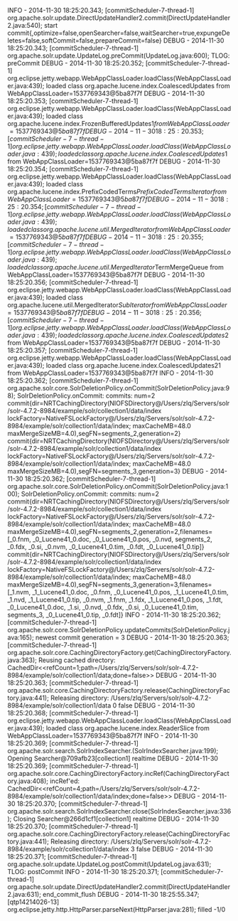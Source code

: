 INFO  - 2014-11-30 18:25:20.343; [commitScheduler-7-thread-1] org.apache.solr.update.DirectUpdateHandler2.commit(DirectUpdateHandler2.java:540); start commit{,optimize=false,openSearcher=false,waitSearcher=true,expungeDeletes=false,softCommit=false,prepareCommit=false}
DEBUG - 2014-11-30 18:25:20.343; [commitScheduler-7-thread-1] org.apache.solr.update.UpdateLog.preCommit(UpdateLog.java:600); TLOG: preCommit
DEBUG - 2014-11-30 18:25:20.352; [commitScheduler-7-thread-1] org.eclipse.jetty.webapp.WebAppClassLoader.loadClass(WebAppClassLoader.java:439); loaded class org.apache.lucene.index.CoalescedUpdates from WebAppClassLoader=1537769343@5ba87f7f
DEBUG - 2014-11-30 18:25:20.353; [commitScheduler-7-thread-1] org.eclipse.jetty.webapp.WebAppClassLoader.loadClass(WebAppClassLoader.java:439); loaded class org.apache.lucene.index.FrozenBufferedUpdates$1 from WebAppClassLoader=1537769343@5ba87f7f
DEBUG - 2014-11-30 18:25:20.353; [commitScheduler-7-thread-1] org.eclipse.jetty.webapp.WebAppClassLoader.loadClass(WebAppClassLoader.java:439); loaded class org.apache.lucene.index.CoalescedUpdates$1 from WebAppClassLoader=1537769343@5ba87f7f
DEBUG - 2014-11-30 18:25:20.354; [commitScheduler-7-thread-1] org.eclipse.jetty.webapp.WebAppClassLoader.loadClass(WebAppClassLoader.java:439); loaded class org.apache.lucene.index.PrefixCodedTerms$PrefixCodedTermsIterator from WebAppClassLoader=1537769343@5ba87f7f
DEBUG - 2014-11-30 18:25:20.354; [commitScheduler-7-thread-1] org.eclipse.jetty.webapp.WebAppClassLoader.loadClass(WebAppClassLoader.java:439); loaded class org.apache.lucene.util.MergedIterator from WebAppClassLoader=1537769343@5ba87f7f
DEBUG - 2014-11-30 18:25:20.355; [commitScheduler-7-thread-1] org.eclipse.jetty.webapp.WebAppClassLoader.loadClass(WebAppClassLoader.java:439); loaded class org.apache.lucene.util.MergedIterator$TermMergeQueue from WebAppClassLoader=1537769343@5ba87f7f
DEBUG - 2014-11-30 18:25:20.356; [commitScheduler-7-thread-1] org.eclipse.jetty.webapp.WebAppClassLoader.loadClass(WebAppClassLoader.java:439); loaded class org.apache.lucene.util.MergedIterator$SubIterator from WebAppClassLoader=1537769343@5ba87f7f
DEBUG - 2014-11-30 18:25:20.356; [commitScheduler-7-thread-1] org.eclipse.jetty.webapp.WebAppClassLoader.loadClass(WebAppClassLoader.java:439); loaded class org.apache.lucene.index.CoalescedUpdates$2 from WebAppClassLoader=1537769343@5ba87f7f
DEBUG - 2014-11-30 18:25:20.357; [commitScheduler-7-thread-1] org.eclipse.jetty.webapp.WebAppClassLoader.loadClass(WebAppClassLoader.java:439); loaded class org.apache.lucene.index.CoalescedUpdates$2$1 from WebAppClassLoader=1537769343@5ba87f7f
INFO  - 2014-11-30 18:25:20.362; [commitScheduler-7-thread-1] org.apache.solr.core.SolrDeletionPolicy.onCommit(SolrDeletionPolicy.java:98); SolrDeletionPolicy.onCommit: commits: num=2
	commit{dir=NRTCachingDirectory(NIOFSDirectory@/Users/zlq/Servers/solr/solr-4.7.2-8984/example/solr/collection1/data/index lockFactory=NativeFSLockFactory@/Users/zlq/Servers/solr/solr-4.7.2-8984/example/solr/collection1/data/index; maxCacheMB=48.0 maxMergeSizeMB=4.0),segFN=segments_2,generation=2}
	commit{dir=NRTCachingDirectory(NIOFSDirectory@/Users/zlq/Servers/solr/solr-4.7.2-8984/example/solr/collection1/data/index lockFactory=NativeFSLockFactory@/Users/zlq/Servers/solr/solr-4.7.2-8984/example/solr/collection1/data/index; maxCacheMB=48.0 maxMergeSizeMB=4.0),segFN=segments_3,generation=3}
DEBUG - 2014-11-30 18:25:20.362; [commitScheduler-7-thread-1] org.apache.solr.core.SolrDeletionPolicy.onCommit(SolrDeletionPolicy.java:100); SolrDeletionPolicy.onCommit: commits: num=2
	commit{dir=NRTCachingDirectory(NIOFSDirectory@/Users/zlq/Servers/solr/solr-4.7.2-8984/example/solr/collection1/data/index lockFactory=NativeFSLockFactory@/Users/zlq/Servers/solr/solr-4.7.2-8984/example/solr/collection1/data/index; maxCacheMB=48.0 maxMergeSizeMB=4.0),segFN=segments_2,generation=2,filenames=[_0.fnm, _0_Lucene41_0.doc, _0_Lucene41_0.pos, _0.nvd, segments_2, _0.fdx, _0.si, _0.nvm, _0_Lucene41_0.tim, _0.fdt, _0_Lucene41_0.tip]}
	commit{dir=NRTCachingDirectory(NIOFSDirectory@/Users/zlq/Servers/solr/solr-4.7.2-8984/example/solr/collection1/data/index lockFactory=NativeFSLockFactory@/Users/zlq/Servers/solr/solr-4.7.2-8984/example/solr/collection1/data/index; maxCacheMB=48.0 maxMergeSizeMB=4.0),segFN=segments_3,generation=3,filenames=[_1.nvm, _1_Lucene41_0.doc, _0.fnm, _0_Lucene41_0.pos, _1_Lucene41_0.tim, _1.nvd, _1_Lucene41_0.tip, _0.nvm, _1.fnm, _1.fdx, _1_Lucene41_0.pos, _1.fdt, _0_Lucene41_0.doc, _1.si, _0.nvd, _0.fdx, _0.si, _0_Lucene41_0.tim, segments_3, _0_Lucene41_0.tip, _0.fdt]}
INFO  - 2014-11-30 18:25:20.362; [commitScheduler-7-thread-1] org.apache.solr.core.SolrDeletionPolicy.updateCommits(SolrDeletionPolicy.java:165); newest commit generation = 3
DEBUG - 2014-11-30 18:25:20.363; [commitScheduler-7-thread-1] org.apache.solr.core.CachingDirectoryFactory.get(CachingDirectoryFactory.java:363); Reusing cached directory: CachedDir<<refCount=1;path=/Users/zlq/Servers/solr/solr-4.7.2-8984/example/solr/collection1/data;done=false>>
DEBUG - 2014-11-30 18:25:20.363; [commitScheduler-7-thread-1] org.apache.solr.core.CachingDirectoryFactory.release(CachingDirectoryFactory.java:441); Releasing directory: /Users/zlq/Servers/solr/solr-4.7.2-8984/example/solr/collection1/data 0 false
DEBUG - 2014-11-30 18:25:20.368; [commitScheduler-7-thread-1] org.eclipse.jetty.webapp.WebAppClassLoader.loadClass(WebAppClassLoader.java:439); loaded class org.apache.lucene.index.ReaderSlice from WebAppClassLoader=1537769343@5ba87f7f
INFO  - 2014-11-30 18:25:20.369; [commitScheduler-7-thread-1] org.apache.solr.search.SolrIndexSearcher.<init>(SolrIndexSearcher.java:199); Opening Searcher@709afb23[collection1] realtime
DEBUG - 2014-11-30 18:25:20.369; [commitScheduler-7-thread-1] org.apache.solr.core.CachingDirectoryFactory.incRef(CachingDirectoryFactory.java:408); incRef'ed: CachedDir<<refCount=4;path=/Users/zlq/Servers/solr/solr-4.7.2-8984/example/solr/collection1/data/index;done=false>>
DEBUG - 2014-11-30 18:25:20.370; [commitScheduler-7-thread-1] org.apache.solr.search.SolrIndexSearcher.close(SolrIndexSearcher.java:336); Closing Searcher@266d1cf1[collection1] realtime
DEBUG - 2014-11-30 18:25:20.370; [commitScheduler-7-thread-1] org.apache.solr.core.CachingDirectoryFactory.release(CachingDirectoryFactory.java:441); Releasing directory: /Users/zlq/Servers/solr/solr-4.7.2-8984/example/solr/collection1/data/index 3 false
DEBUG - 2014-11-30 18:25:20.371; [commitScheduler-7-thread-1] org.apache.solr.update.UpdateLog.postCommit(UpdateLog.java:631); TLOG: postCommit
INFO  - 2014-11-30 18:25:20.371; [commitScheduler-7-thread-1] org.apache.solr.update.DirectUpdateHandler2.commit(DirectUpdateHandler2.java:631); end_commit_flush
DEBUG - 2014-11-30 18:25:55.347; [qtp14214026-13] org.eclipse.jetty.http.HttpParser.parseNext(HttpParser.java:281); filled -1/0